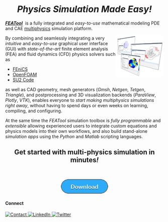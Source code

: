 <h1 align="center"><i><b>Physics Simulation Made Easy!</b></i></h1> 

[<i><b>FEATool</b></i>](https://www.featool.com)&nbsp; is a fully integrated and _easy-to-use_ mathematical modeling PDE and CAE [multiphysics](https://www.featool.com/multiphysics) simulation platform.

<a href="https://www.featool.com/showcase-models">
  <img src="https://github.com/precise-simulation/precise-simulation/blob/7990f467952f544cb992985bcb89b3ff06efc79b/featool-multiphysics-modeling-process-screenshots.png" align="right" width="30%"
       title="Physics and CAE Simulation Made Easy!"/>
</a>

By combining and seamlessly integrating a very _intuitive_ and _easy-to-use_ graphical user interface (GUI) with _state-of-the-art_ finite element analysis (FEA) and fluid dynamics (CFD) physics solvers such as

- [FEniCS](https://www.featool.com/tutorial/2017/06/16/python-multiphysics-and-fea-simulations-with-fenics-and-featool)
- [OpenFOAM](https://www.featool.com/tutorial/2021/05/03/easy-openfoam-gui)
- [SU2 Code](https://www.featool.com/doc/su2.html)

as well as CAD geometry, mesh generators (_Gmsh_, _Netgen_, _Tetgen_, _Triangle_), and postprocessing and 3D visualization backends (_ParaView_, _Plotly_, _VTK_), enables everyone to _start making multiphysics simulations right away_, without having to spend days or even weeks on learning, compiling, and configuring.

At the same time the _FEATool_ simulation toolbox is _fully programmable_ and _extensible_ allowing experienced users to integrate custom equations and physics models into their own workflows, and also build stand-alone _simulation apps_ using the _Python_ and _Matlab_ scripting languages.

<h2 align="center">Get started with multi-physics simulation in minutes<i>!</i></h2>
<br>

<p align="center">
  <a href="https://www.featool.com/download" target="_blank"><img src="https://github.com/precise-simulation/precise-simulation/blob/main/featool-multiphysics-download.png" alt="Download FEATool Multiphysics" title="Download and try FEATool Multiphysics today!" style="max-width:50%"></a>
</p>


#### Connect
<p>
  <a href="https://www.featool.com/about#contact">
    <img alt="Contact" src="https://img.shields.io/badge/-Contact-9cf?&style=for-the-badge&logo=GMail&logoColor=white" title="Contact Precise Simulation"/>
  </a>
  <a href="https://www.linkedin.com/company/featool-multiphysics-page">
    <img alt="LinkedIn" src="https://img.shields.io/badge/Linked-In-blue?style=for-the-badge" title="Follow Precise Simulation on LinkedIn"/>
  </a>
  <a href="https://twitter.com/featool">
    <img alt="Twitter" src="https://img.shields.io/badge/twitter-%231DA1F2.svg?&style=for-the-badge&logo=twitter&logoColor=white" title="Follow Precise Simulation on Twitter"/>
  </a>
</p>
